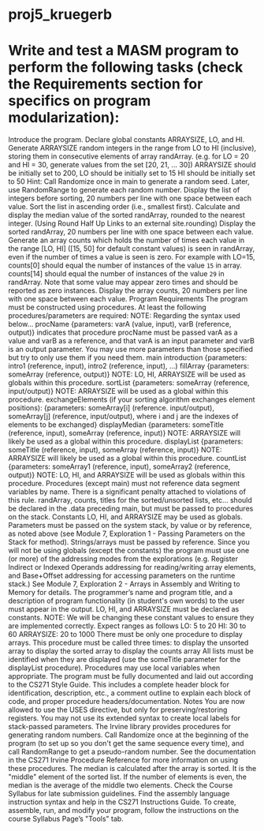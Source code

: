 # proj5_kruegerb
# Write and test a MASM program to perform the following tasks (check the Requirements section for specifics on program modularization):

Introduce the program.
Declare global constants ARRAYSIZE, LO, and HI. Generate ARRAYSIZE random integers in the range from LO to HI (inclusive), storing them in consecutive elements of array randArray. (e.g. for LO = 20 and HI = 30, generate values from the set [20, 21, ... 30]) 
ARRAYSIZE should be initially set to 200,
LO should be initially set to 15
HI should be initially set to 50
Hint: Call Randomize once in main to generate a random seed. Later, use RandomRange to generate each random number.
Display the list of integers before sorting, 20 numbers per line with one space between each value.
Sort the list in ascending order (i.e., smallest first).
Calculate and display the median value of the sorted randArray, rounded to the nearest integer. (Using Round Half Up Links to an external site.rounding)
Display the sorted randArray, 20 numbers per line with one space between each value.
Generate an array counts which holds the number of times each value in the range [LO, HI] ([15, 50] for default constant values) is seen in randArray, even if the number of times a value is seen is zero.
For example with LO=15, counts[0] should equal the number of instances of the value `15` in array. counts[14] should equal the number of instances of the value `29` in randArray. Note that some value may appear zero times and should be reported as zero instances.
Display the array counts, 20 numbers per line with one space between each value.
Program Requirements
The program must be constructed using procedures. At least the following procedures/parameters are required:
NOTE: Regarding the syntax used below...
procName {parameters: varA (value, input), varB (reference, output)} indicates that procedure procName must be passed varA as a value and varB as a reference, and that varA is an input parameter and varB is an output parameter. You may use more parameters than those specified but try to only use them if you need them.
main
introduction {parameters: intro1 (reference, input), intro2 (reference, input), ...)
fillArray {parameters: someArray (reference, output)}  NOTE: LO, HI, ARRAYSIZE will be used as globals within this procedure.
sortList {parameters: someArray (reference, input/output)} NOTE: ARRAYSIZE will be used as a global within this procedure.
exchangeElements (if your sorting algorithm exchanges element positions): {parameters: someArray[i] (reference. input/output), someArray[j] (reference, input/output), where i and j are the indexes of elements to be exchanged}
displayMedian {parameters: someTitle (reference, input), someArray (reference, input)} NOTE: ARRAYSIZE will likely be used as a global within this procedure.
displayList {parameters: someTitle (reference, input), someArray (reference, input)} NOTE: ARRAYSIZE will likely be used as a global within this procedure.
countList {parameters: someArray1 (reference, input), someArray2 (reference, output)} NOTE: LO, HI, and ARRAYSIZE will be used as globals within this procedure.
Procedures (except main) must not reference data segment variables by name. There is a significant penalty attached to violations of this rule.  randArray, counts, titles for the sorted/unsorted lists, etc... should be declared in the .data preceding main, but must be passed to procedures on the stack.
Constants LO, HI, and ARRAYSIZE may be used as globals. 
Parameters must be passed on the system stack, by value or by reference, as noted above (see Module 7, Exploration 1 - Passing Parameters on the Stack for method).
Strings/arrays must be passed by reference.
Since you will not be using globals (except the constants) the program must use one (or more) of the addressing modes from the explorations (e.g. Register Indirect or Indexed Operands addressing for reading/writing array elements, and Base+Offset addressing for accessing parameters on the runtime stack.)
See Module 7, Exploration 2 - Arrays in Assembly and Writing to Memory for details.
The programmer’s name and program title, and a description of program functionality (in student's own words) to the user must appear in the output.
LO, HI, and ARRAYSIZE must be declared as constants.
NOTE: We will be changing these constant values to ensure they are implemented correctly. Expect ranges as follows
LO: 5 to 20
HI: 30 to 60 
ARRAYSIZE: 20 to 1000
There must be only one procedure to display arrays. This procedure must be called three times:
to display the unsorted array
to display the sorted array
to display the counts array
All lists must be identified when they are displayed (use the someTitle parameter for the displayList procedure).
Procedures may use local variables when appropriate.
The program must be fully documented and laid out according to the CS271 Style Guide. This includes a complete header block for identification, description, etc., a comment outline to explain each block of code, and proper procedure headers/documentation.
Notes
You are now allowed to use the USES directive, but only for preserving/restoring registers. You may not use its extended syntax to create local labels for stack-passed parameters.
The Irvine library provides procedures for generating random numbers. Call Randomize once at the beginning of the program (to set up so you don't get the same sequence every time), and call RandomRange to get a pseudo-random number. See the documentation in the CS271 Irvine Procedure Reference for more information on using these procedures.
The median is calculated after the array is sorted. It is the "middle" element of the sorted list. If the number of elements is even, the median is the average of the middle two elements.
Check the Course Syllabus for late submission guidelines.
Find the assembly language instruction syntax and help in the CS271 Instructions Guide.
To create, assemble, run,  and modify your program, follow the instructions on the course Syllabus Page’s "Tools" tab.
